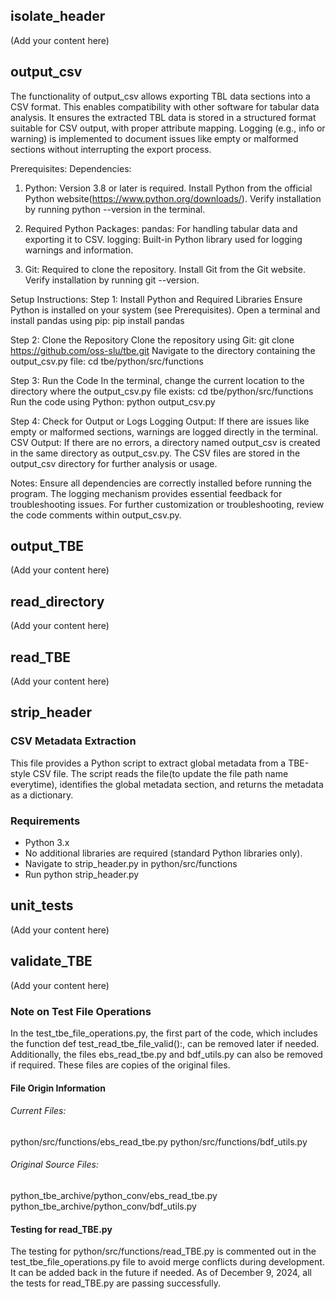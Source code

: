 ## isolate_header

(Add your content here)

## output_csv

The functionality of output_csv allows exporting TBL data sections into a CSV format. This enables compatibility with other software for tabular data analysis. It ensures the extracted TBL data is stored in a structured format suitable for CSV output, with proper attribute mapping. Logging (e.g., info or warning) is implemented to document issues like empty or malformed sections without interrupting the export process.

Prerequisites:
Dependencies:
1. Python: Version 3.8 or later is required.
Install Python from the official Python website(https://www.python.org/downloads/).
Verify installation by running python --version in the terminal.

2. Required Python Packages:
pandas: For handling tabular data and exporting it to CSV.
logging: Built-in Python library used for logging warnings and information.

3. Git: Required to clone the repository.
Install Git from the Git website.
Verify installation by running git --version.

Setup Instructions:
Step 1: Install Python and Required Libraries
Ensure Python is installed on your system (see Prerequisites).
Open a terminal and install pandas using pip:
pip install pandas

Step 2: Clone the Repository
Clone the repository using Git:
git clone https://github.com/oss-slu/tbe.git
Navigate to the directory containing the output_csv.py file:
cd tbe/python/src/functions

Step 3: Run the Code
In the terminal, change the current location to the directory where the output_csv.py file exists:
cd tbe/python/src/functions
Run the code using Python:
python output_csv.py

Step 4: Check for Output or Logs
Logging Output: If there are issues like empty or malformed sections, warnings are logged directly in the terminal.
CSV Output: If there are no errors, a directory named output_csv is created in the same directory as output_csv.py.
The CSV files are stored in the output_csv directory for further analysis or usage.

Notes:
Ensure all dependencies are correctly installed before running the program.
The logging mechanism provides essential feedback for troubleshooting issues.
For further customization or troubleshooting, review the code comments within output_csv.py.

## output_TBE

(Add your content here)

## read_directory

(Add your content here)

## read_TBE

(Add your content here)

## strip_header

### CSV Metadata Extraction

This file provides a Python script to extract global metadata from a TBE-style CSV file. The script reads the file(to update the file path name everytime), identifies the global metadata section, and returns the metadata as a dictionary.

### Requirements

- Python 3.x
- No additional libraries are required (standard Python libraries only).
- Navigate to strip_header.py in python/src/functions
- Run python strip_header.py

## unit_tests

(Add your content here)

## validate_TBE

(Add your content here)

### Note on Test File Operations
In the test_tbe_file_operations.py, the first part of the code, which includes the function def test_read_tbe_file_valid():, can be removed later if needed. Additionally, the files ebs_read_tbe.py and bdf_utils.py can also be removed if required. These files are copies of the original files.


#### File Origin Information
###### Current Files:
python/src/functions/ebs_read_tbe.py
python/src/functions/bdf_utils.py

###### Original Source Files:
python_tbe_archive/python_conv/ebs_read_tbe.py
python_tbe_archive/python_conv/bdf_utils.py

#### Testing for read_TBE.py
The testing for python/src/functions/read_TBE.py is commented out in the test_tbe_file_operations.py file to avoid merge conflicts during development.
It can be added back in the future if needed.
As of December 9, 2024, all the tests for read_TBE.py are passing successfully.

